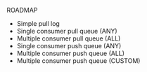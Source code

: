 ROADMAP

* Simple pull log
* Single consumer pull queue (ANY)
* Multiple consumer pull queue (ALL)
* Single consumer push queue (ANY)
* Multiple consumer push queue (ALL)
* Multiple consumer push queue (CUSTOM)